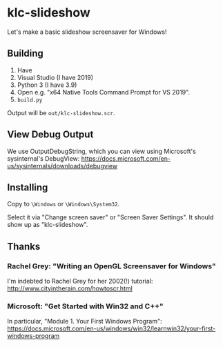 # klc-slideshow

Let's make a basic slideshow screensaver for Windows!


## Building

1. Have
  1. Visual Studio (I have 2019)
  2. Python 3 (I have 3.9)
2. Open e.g. "x64 Native Tools Command Prompt for VS 2019".
3. `build.py`

Output will be `out/klc-slideshow.scr`.


## View Debug Output

We use OutputDebugString, which you can view using Microsoft's
sysinternal's DebugView:
https://docs.microsoft.com/en-us/sysinternals/downloads/debugview


## Installing

Copy to `\Windows` or `\Windows\System32`.

Select it via "Change screen saver" or "Screen Saver Settings".
It should show up as "klc-slideshow".


## Thanks

### Rachel Grey: "Writing an OpenGL Screensaver for Windows"

I'm indebted to Rachel Grey for her 2002(!) tutorial:
http://www.cityintherain.com/howtoscr.html

### Microsoft: "Get Started with Win32 and C++"
In particular, "Module 1. Your First Windows Program":
https://docs.microsoft.com/en-us/windows/win32/learnwin32/your-first-windows-program
